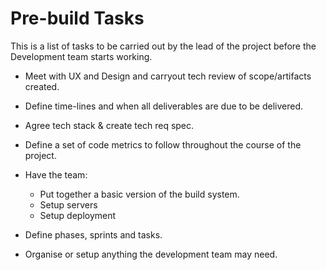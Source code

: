 # Pre-build Tasks

This is a list of tasks to be carried out by the lead of the project before the Development team starts working.

* Meet with UX and Design and carryout tech review of scope/artifacts created.

* Define time-lines and when all deliverables are due to be delivered.

* Agree tech stack & create tech req spec.

* Define a set of code metrics to follow throughout the course of the project.

* Have the team:

    * Put together a basic version of the build system.
    * Setup servers
    * Setup deployment


* Define phases, sprints and tasks.

* Organise or setup anything the development team may need.

